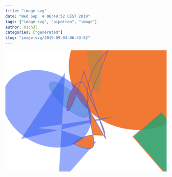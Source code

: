 ```yaml
---
title: "image-svg"
date: "Wed Sep  4 06:49:52 CEST 2019"
tags: ["image-svg", "pipotron", "image"]
author: m1ch3l
categories: ["generated"]
slug: "image-svg/2019-09-04-06:49:52"
---
```


![](image.svg)
